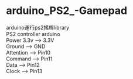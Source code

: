 # arduino_PS2_-Gamepad
arduino運行ps2搖桿library  
PS2 controller		arduino  
Power 3.3v	-->	3.3V  
Ground		-->	GND  
Attention	-->	Pin10  
Command		-->	Pin11  
Data		-->	Pin12  
Clock		-->	Pin13  

